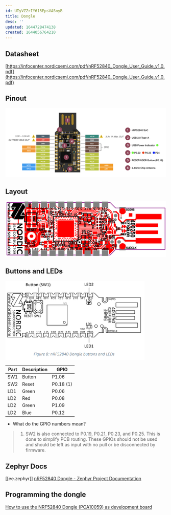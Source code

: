 ```yaml
---
id: UTyVZZrIY615EpsVASnyB
title: Dongle
desc: ''
updated: 1644728474138
created: 1644056764210
---
```


## Datasheet

[https://infocenter.nordicsemi.com/pdf/nRF52840_Dongle_User_Guide_v1.0.pdf](https://infocenter.nordicsemi.com/pdf/nRF52840_Dongle_User_Guide_v1.0.pdf)

## Pinout

![](assets/images/2022-02-05-20-26-18.png)

## Layout

![](assets/images/2022-02-10-21-40-45.png)

## Buttons and LEDs

![](assets/images/2022-02-10-21-33-13.png)


| Part | Description | GPIO |
| ---- | ----------- | ---- |
| SW1 | Button | P1.06 |
| SW2 | Reset | P0.18 (1) |
| LD1 | Green | P0.06 |
| LD2 | Red | P0.08 |
| LD2 | Green | P1.09 |
| LD2 | Blue | P0.12 |

- What do the GPIO numbers mean?


> 1) SW2 is also connected to P0.19, P0.21, P0.23, and P0.25. This is done to simplify PCB routing. These
> GPIOs should not be used and should be left as input with no pull or be disconnected by firmware.

## Zephyr Docs


[[ee.zephyr]]
[nRF52840 Dongle - Zephyr Project Documentation](https://developer.nordicsemi.com/nRF_Connect_SDK/doc/latest/zephyr/boards/arm/nrf52840dongle_nrf52840/doc/index.html)

## Programming the dongle

[How to use the NRF52840 Dongle (PCA10059) as development board](https://jimmywongiot.com/2019/10/25/how-to-use-the-nrf52840-dongle-pca10059-as-development-board/)